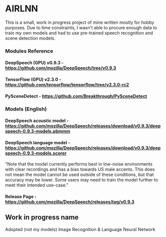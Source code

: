 # AIRLNN
This is a small, work in progress project of mine written mostly for hobby purposes. Due to time constraints, I wasn't able to procure enough data to train my own models and had to use pre-trained speech recognition and scene detection models.

### Modules Reference
#### DeepSpeech (GPU) v0.9.3 - https://github.com/mozilla/DeepSpeech/tree/v0.9.3
#### TensorFlow (GPU) v2.3.0 - https://github.com/tensorflow/tensorflow/tree/v2.3.0-rc2
#### PySceneDetect - https://github.com/Breakthrough/PySceneDetect


### Models (English)
#### DeepSpeech acoustic model - https://github.com/mozilla/DeepSpeech/releases/download/v0.9.3/deepspeech-0.9.3-models.pbmmm
#### DeepSpeech language model - https://github.com/mozilla/DeepSpeech/releases/download/v0.9.3/deepspeech-0.9.3-models.scorer
"Note that the model currently performs best in low-noise environments with clear recordings and has a bias towards US male accents. This does not mean the model cannot be used outside of these conditions, but that accuracy may be lower. Some users may need to train the model further to meet their intended use-case."

#### Release Page - https://github.com/mozilla/DeepSpeech/releases/tag/v0.9.3


## Work in progress name
Adopted (not my models) Image Recognition & Language Neural Network
